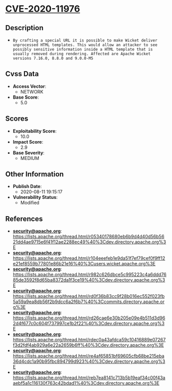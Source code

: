 
# [CVE-2020-11976](https://lists.apache.org/thread.html/r05340178680eb6b9d4d40d56b5621dd4ae9715e6f41f12ae2288ec49%40%3Cdev.directory.apache.org%3E)

## Description

- `By crafting a special URL it is possible to make Wicket deliver unprocessed HTML templates. This would allow an attacker to see possibly sensitive information inside a HTML template that is usually removed during rendering. Affected are Apache Wicket versions 7.16.0, 8.8.0 and 9.0.0-M5`

## Cvss Data

- **Access Vector**:
  - NETWORK
- **Base Score**:
  - 5.0

## Scores

- **Exploitability Score**:
  - 10.0
- **Impact Score**:
  - 2.9
- **Base Severity**:
  - MEDIUM

## Other Information

- **Publish Date**:
  - 2020-08-11 19:15:17
- **Vulnerability Status**:
  - Modified

## References

- **security@apache.org**: https://lists.apache.org/thread.html/r05340178680eb6b9d4d40d56b5621dd4ae9715e6f41f12ae2288ec49%40%3Cdev.directory.apache.org%3E
- **security@apache.org**: https://lists.apache.org/thread.html/r104eeefeb1e9da51f7ef79cef0f9ff12e21ef8559b77801e86b21e16%40%3Cusers.wicket.apache.org%3E
- **security@apache.org**: https://lists.apache.org/thread.html/r982c626dbce5c995223c4a6ddd7685de3592f8d65ba8372da1f3ce19%40%3Cdev.directory.apache.org%3E
- **security@apache.org**: https://lists.apache.org/thread.html/rd0f36b83cc9f28b016ec552f023fb5a59a9ea8db56f2b9dcc6a2f6b7%40%3Ccommits.directory.apache.org%3E
- **security@apache.org**: https://lists.apache.org/thread.html/rd26cae6e30b205e09e4b511d3d962d4f677c0c604f737997ce1b2f22%40%3Cdev.directory.apache.org%3E
- **security@apache.org**: https://lists.apache.org/thread.html/rdec0a43afdca59c10416889e07267f3d2fdf4ab929a6e22a2659b6ff%40%3Cdev.directory.apache.org%3E
- **security@apache.org**: https://lists.apache.org/thread.html/re4af65851bf69605cfb68be215eba36d4cdc1a90b95fbc894799d923%40%3Cdev.directory.apache.org%3E
- **security@apache.org**: https://lists.apache.org/thread.html/reb7ea8141c713b5b19eaf34c00f43aaebf5a1c116130f763c42bdad1%40%3Cdev.directory.apache.org%3E
